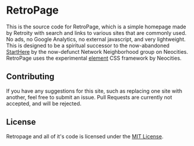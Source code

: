 # RetroPage
This is the source code for RetroPage, which is a simple homepage made by Retroity with search and links to various sites that are commonly used. No ads, no Google Analytics, no external javascript, and very lightweight. This is designed to be a spiritual successor to the now-abandoned [StartHere](https://starthere.neocities.org/) by the now-defunct Network Neighborhood group on Neocities. RetroPage uses the experimental [element](https://github.com/neocities/element) CSS framework by Neocities.

## Contributing
If you have any suggestions for this site, such as replacing one site with another, feel free to submit an issue. Pull Requests are currently not accepted, and will be rejected.

## License
Retropage and all of it's code is licensed under the [MIT License](https://github.com/RetroPage/RetroPage.github.io/blob/master/LICENSE).

